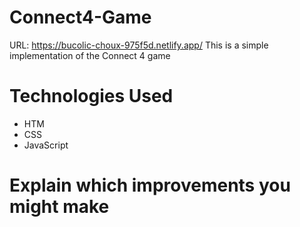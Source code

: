 # Connect4-Game
URL: https://bucolic-choux-975f5d.netlify.app/ 
This is a simple implementation of the Connect 4 game

# Technologies Used
- HTM
- CSS
- JavaScript

# 


# Explain which improvements you might make
